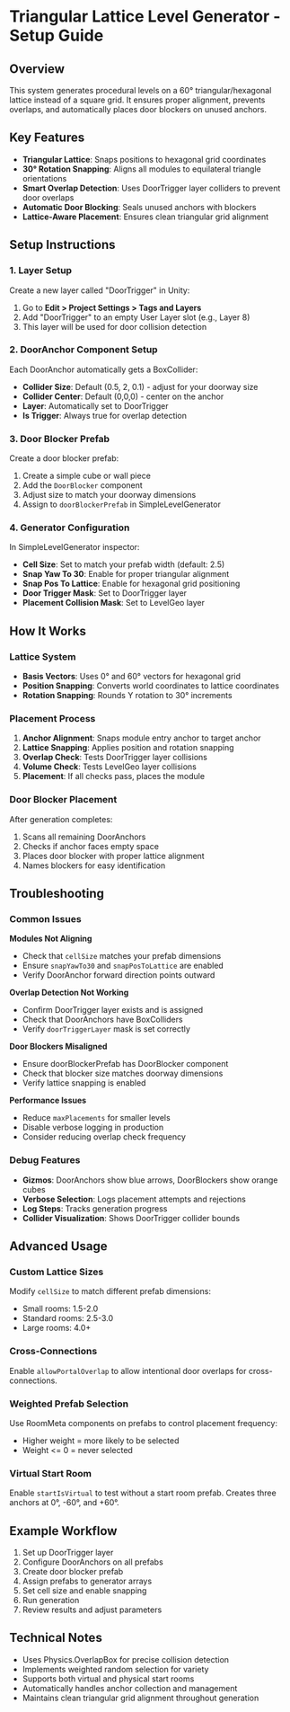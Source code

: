 # Triangular Lattice Level Generator - Setup Guide

## Overview
This system generates procedural levels on a 60° triangular/hexagonal lattice instead of a square grid. It ensures proper alignment, prevents overlaps, and automatically places door blockers on unused anchors.

## Key Features
- **Triangular Lattice**: Snaps positions to hexagonal grid coordinates
- **30° Rotation Snapping**: Aligns all modules to equilateral triangle orientations
- **Smart Overlap Detection**: Uses DoorTrigger layer colliders to prevent door overlaps
- **Automatic Door Blocking**: Seals unused anchors with blockers
- **Lattice-Aware Placement**: Ensures clean triangular grid alignment

## Setup Instructions

### 1. Layer Setup
Create a new layer called "DoorTrigger" in Unity:
1. Go to **Edit > Project Settings > Tags and Layers**
2. Add "DoorTrigger" to an empty User Layer slot (e.g., Layer 8)
3. This layer will be used for door collision detection

### 2. DoorAnchor Component Setup
Each DoorAnchor automatically gets a BoxCollider:
- **Collider Size**: Default (0.5, 2, 0.1) - adjust for your doorway size
- **Collider Center**: Default (0,0,0) - center on the anchor
- **Layer**: Automatically set to DoorTrigger
- **Is Trigger**: Always true for overlap detection

### 3. Door Blocker Prefab
Create a door blocker prefab:
1. Create a simple cube or wall piece
2. Add the `DoorBlocker` component
3. Adjust size to match your doorway dimensions
4. Assign to `doorBlockerPrefab` in SimpleLevelGenerator

### 4. Generator Configuration
In SimpleLevelGenerator inspector:
- **Cell Size**: Set to match your prefab width (default: 2.5)
- **Snap Yaw To 30**: Enable for proper triangular alignment
- **Snap Pos To Lattice**: Enable for hexagonal grid positioning
- **Door Trigger Mask**: Set to DoorTrigger layer
- **Placement Collision Mask**: Set to LevelGeo layer

## How It Works

### Lattice System
- **Basis Vectors**: Uses 0° and 60° vectors for hexagonal grid
- **Position Snapping**: Converts world coordinates to lattice coordinates
- **Rotation Snapping**: Rounds Y rotation to 30° increments

### Placement Process
1. **Anchor Alignment**: Snaps module entry anchor to target anchor
2. **Lattice Snapping**: Applies position and rotation snapping
3. **Overlap Check**: Tests DoorTrigger layer collisions
4. **Volume Check**: Tests LevelGeo layer collisions
5. **Placement**: If all checks pass, places the module

### Door Blocker Placement
After generation completes:
1. Scans all remaining DoorAnchors
2. Checks if anchor faces empty space
3. Places door blocker with proper lattice alignment
4. Names blockers for easy identification

## Troubleshooting

### Common Issues

**Modules Not Aligning**
- Check that `cellSize` matches your prefab dimensions
- Ensure `snapYawTo30` and `snapPosToLattice` are enabled
- Verify DoorAnchor forward direction points outward

**Overlap Detection Not Working**
- Confirm DoorTrigger layer exists and is assigned
- Check that DoorAnchors have BoxColliders
- Verify `doorTriggerLayer` mask is set correctly

**Door Blockers Misaligned**
- Ensure doorBlockerPrefab has DoorBlocker component
- Check that blocker size matches doorway dimensions
- Verify lattice snapping is enabled

**Performance Issues**
- Reduce `maxPlacements` for smaller levels
- Disable verbose logging in production
- Consider reducing overlap check frequency

### Debug Features
- **Gizmos**: DoorAnchors show blue arrows, DoorBlockers show orange cubes
- **Verbose Selection**: Logs placement attempts and rejections
- **Log Steps**: Tracks generation progress
- **Collider Visualization**: Shows DoorTrigger collider bounds

## Advanced Usage

### Custom Lattice Sizes
Modify `cellSize` to match different prefab dimensions:
- Small rooms: 1.5-2.0
- Standard rooms: 2.5-3.0
- Large rooms: 4.0+

### Cross-Connections
Enable `allowPortalOverlap` to allow intentional door overlaps for cross-connections.

### Weighted Prefab Selection
Use RoomMeta components on prefabs to control placement frequency:
- Higher weight = more likely to be selected
- Weight <= 0 = never selected

### Virtual Start Room
Enable `startIsVirtual` to test without a start room prefab. Creates three anchors at 0°, -60°, and +60°.

## Example Workflow
1. Set up DoorTrigger layer
2. Configure DoorAnchors on all prefabs
3. Create door blocker prefab
4. Assign prefabs to generator arrays
5. Set cell size and enable snapping
6. Run generation
7. Review results and adjust parameters

## Technical Notes
- Uses Physics.OverlapBox for precise collision detection
- Implements weighted random selection for variety
- Supports both virtual and physical start rooms
- Automatically handles anchor collection and management
- Maintains clean triangular grid alignment throughout generation
